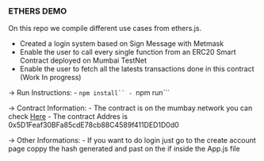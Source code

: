 ### ETHERS DEMO ### 

On this repo we compile different use cases from ethers.js.

- Created a login system based on Sign Message with Metmask 
- Enable the user to call every single function from an ERC20 Smart Contract deployed on Mumbai TestNet
- Enable the user to fetch all the latests transactions done in this contract (Work In progress)

-> Run Instructions:
    - ```npm install``
    - ```npm run```

-> Contract Information:
    - The contract is on the mumbay network you can check <a href="https://mumbai.polygonscan.com/address/0x5D1Feaf30BFa85cdE78cb88C4589f411DED1D0d0">Here</a>
    - The contract Addres is 0x5D1Feaf30BFa85cdE78cb88C4589f411DED1D0d0

-> Other Informations:
    - If you want to do login just go to the create account page coppy the hash generated and past on the if inside the App.js file